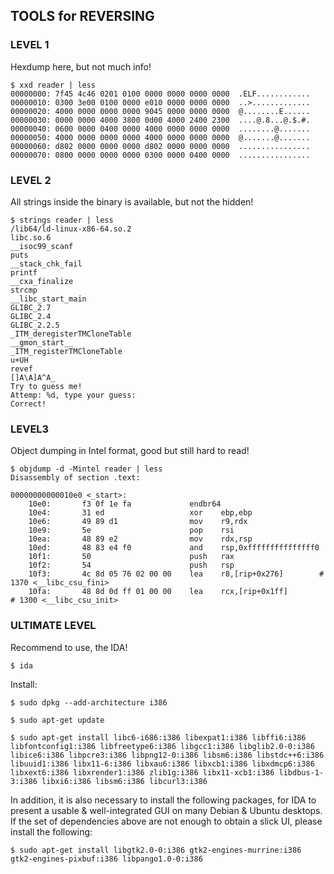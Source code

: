 ## TOOLS for REVERSING

### LEVEL 1
Hexdump here, but not much info!
```
$ xxd reader | less
00000000: 7f45 4c46 0201 0100 0000 0000 0000 0000  .ELF............
00000010: 0300 3e00 0100 0000 e010 0000 0000 0000  ..>.............
00000020: 4000 0000 0000 0000 9045 0000 0000 0000  @........E......
00000030: 0000 0000 4000 3800 0d00 4000 2400 2300  ....@.8...@.$.#.
00000040: 0600 0000 0400 0000 4000 0000 0000 0000  ........@.......
00000050: 4000 0000 0000 0000 4000 0000 0000 0000  @.......@.......
00000060: d802 0000 0000 0000 d802 0000 0000 0000  ................
00000070: 0800 0000 0000 0000 0300 0000 0400 0000  ................
```

### LEVEL 2
All strings inside the binary is available, but not the hidden!
```
$ strings reader | less
/lib64/ld-linux-x86-64.so.2
libc.so.6
__isoc99_scanf
puts
__stack_chk_fail
printf
__cxa_finalize
strcmp
__libc_start_main
GLIBC_2.7
GLIBC_2.4
GLIBC_2.2.5
_ITM_deregisterTMCloneTable
__gmon_start__
_ITM_registerTMCloneTable
u+UH
revef
[]A\A]A^A_
Try to guess me!
Attemp: %d, type your guess:
Correct!
```

### LEVEL3
Object dumping in Intel format, good but still hard to read!
```
$ objdump -d -Mintel reader | less
Disassembly of section .text:

00000000000010e0 <_start>:
    10e0:       f3 0f 1e fa             endbr64
    10e4:       31 ed                   xor    ebp,ebp
    10e6:       49 89 d1                mov    r9,rdx
    10e9:       5e                      pop    rsi
    10ea:       48 89 e2                mov    rdx,rsp
    10ed:       48 83 e4 f0             and    rsp,0xfffffffffffffff0
    10f1:       50                      push   rax
    10f2:       54                      push   rsp
    10f3:       4c 8d 05 76 02 00 00    lea    r8,[rip+0x276]        # 1370 <__libc_csu_fini>
    10fa:       48 8d 0d ff 01 00 00    lea    rcx,[rip+0x1ff]        # 1300 <__libc_csu_init>
```

### ULTIMATE LEVEL
Recommend to use, the IDA!
```
$ ida
```
Install:
```
$ sudo dpkg --add-architecture i386

$ sudo apt-get update

$ sudo apt-get install libc6-i686:i386 libexpat1:i386 libffi6:i386 libfontconfig1:i386 libfreetype6:i386 libgcc1:i386 libglib2.0-0:i386 libice6:i386 libpcre3:i386 libpng12-0:i386 libsm6:i386 libstdc++6:i386 libuuid1:i386 libx11-6:i386 libxau6:i386 libxcb1:i386 libxdmcp6:i386 libxext6:i386 libxrender1:i386 zlib1g:i386 libx11-xcb1:i386 libdbus-1-3:i386 libxi6:i386 libsm6:i386 libcurl3:i386
```
In addition, it is also necessary to install the following packages, for IDA to present a usable & well-integrated GUI on many Debian & Ubuntu desktops. If the set of dependencies above are not enough to obtain a slick UI, please install the following:
```
$ sudo apt-get install libgtk2.0-0:i386 gtk2-engines-murrine:i386 gtk2-engines-pixbuf:i386 libpango1.0-0:i386
```
